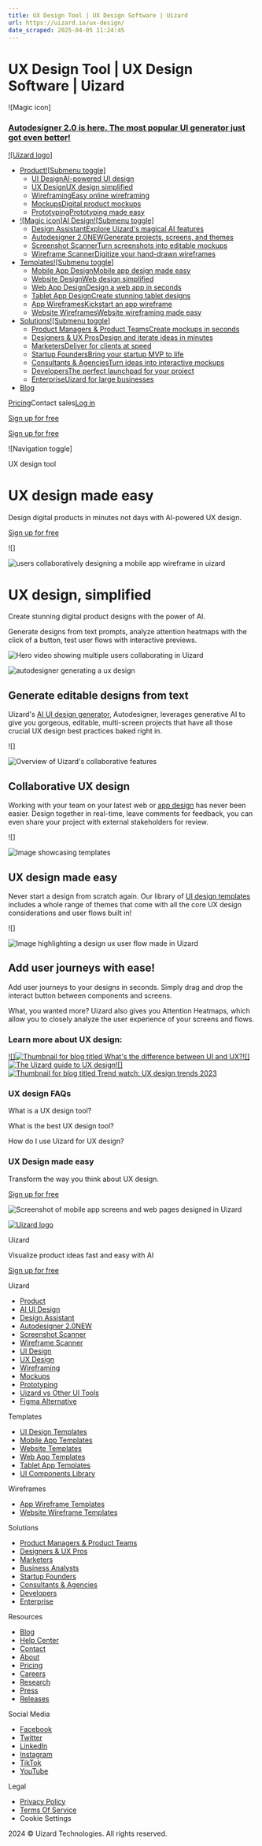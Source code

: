 ```yaml
---
title: UX Design Tool | UX Design Software | Uizard
url: https://uizard.io/ux-design/
date_scraped: 2025-04-05 11:24:45
---
```


# UX Design Tool | UX Design Software | Uizard

![Magic icon]

### [Autodesigner 2.0 is here. The most popular UI generator just got even better!](/autodesigner/)

[![Uizard logo]](/)

  * [Product![Submenu toggle]](/product/)
    * [UI DesignAI-powered UI design](/ui-design/)
    * [UX DesignUX design simplified](/ux-design/)
    * [WireframingEasy online wireframing](/wireframing/)
    * [MockupsDigital product mockups](/mockups/)
    * [PrototypingPrototyping made easy](/prototyping/)
  * [![Magic icon]AI Design![Submenu toggle]](/ai-design/)
    * [Design AssistantExplore Uizard's magical AI features](/design-assistant/)
    * [Autodesigner 2.0NEWGenerate projects, screens, and themes](/autodesigner/)
    * [Screenshot ScannerTurn screenshots into editable mockups](/screenshot-scanner/)
    * [Wireframe ScannerDigitize your hand-drawn wireframes](/wireframe-scanner/)
  * [Templates![Submenu toggle]](/templates/)
    * [Mobile App DesignMobile app design made easy](/templates/mobile-app-templates/)
    * [Website DesignWeb design simplified](/templates/website-templates/)
    * [Web App DesignDesign a web app in seconds](/templates/web-app-templates/)
    * [Tablet App DesignCreate stunning tablet designs](/templates/tablet-templates/)
    * [App WireframesKickstart an app wireframe](/templates/app-wireframes/)
    * [Website WireframesWebsite wireframing made easy](/templates/website-wireframes/)
  * [Solutions![Submenu toggle]](/solutions/)
    * [Product Managers & Product TeamsCreate mockups in seconds](/solutions/product-managers/)
    * [Designers & UX ProsDesign and iterate ideas in minutes](/solutions/ux-professionals/)
    * [MarketersDeliver for clients at speed](/solutions/marketers/)
    * [Startup FoundersBring your startup MVP to life](/solutions/startup-founders/)
    * [Consultants & AgenciesTurn ideas into interactive mockups](/solutions/consultants/)
    * [DevelopersThe perfect launchpad for your project](/solutions/developers/)
    * [EnterpriseUizard for large businesses](/enterprise/)
  * [Blog](https://uizard.io/blog/)

[Pricing](/pricing/)Contact sales[Log in](https://app.uizard.io/login)

[Sign up for free](https://app.uizard.io/sign-up/)

[Sign up for free](https://app.uizard.io/sign-up/)

![Navigation toggle]

UX design tool

# UX design made easy

Design digital products in minutes not days with AI-powered UX design.

[Sign up for free](https://app.uizard.io/sign-up)

![]

![users collaboratively designing a mobile app wireframe in uizard](/static/1dbe2aef347389a8833027009ed94c06/cce24/d5a2d4830cc8d76539c93168f40d19a0ebcf758e-1116x890.png)

# UX design, simplified

Create stunning digital product designs with the power of AI.

Generate designs from text prompts, analyze attention heatmaps with the click of a button, test user flows with interactive previews. 

![Hero video showing multiple users collaborating in Uizard](/static/a0b1cfcb6e257eb2122d93d0fb5006a7/0s.jpg)

![autodesigner generating a ux design](/static/715cb9e785c74c1118a10f7d05897a9e/0s.jpg)

## Generate editable designs from text

Uizard's [AI UI design generator](https://uizard.io/autodesigner/), Autodesigner, leverages generative AI to give you gorgeous, editable, multi-screen projects that have all those crucial UX design best practices baked right in.

![]

![Overview of Uizard's collaborative features](/static/108303f1a5970473c56c5de493ae259c/b4d01/2543eba736b3bb8d7869640974a816527656b8ad-1299x826.png)

## Collaborative UX design

Working with your team on your latest web or [app design](https://uizard.io/templates/mobile-app-templates/) has never been easier. Design together in real-time, leave comments for feedback, you can even share your project with external stakeholders for review.

![]

![Image showcasing templates](/static/f1407273150e997d67ccf6ed18f7083a/d961d/3a918aa82d582cd3c767a20076c9e9e0fc8e0ebd-1512x840.png)

## UX design made easy

Never start a design from scratch again. Our library of [UI design templates](https://uizard.io/templates/) includes a whole range of themes that come with all the core UX design considerations and user flows built in!

![]

![Image highlighting a design ux user flow made in Uizard](/static/b6069001dabef6ec274bd0b9c36a5f79/d06d4/1ea2ab1a76344032b5e6decc8900cc14c0d2a55b-1164x1200.png)

## Add user journeys with ease!

Add user journeys to your designs in seconds. Simply drag and drop the interact button between components and screens. 

What, you wanted more? Uizard also gives you Attention Heatmaps, which allow you to closely analyze the user experience of your screens and flows.

### Learn more about UX design:

[![]![Thumbnail for blog titled What's the difference between UI and UX?](/static/b50e5ef30b3c04557288e56e2d0c2334/f551f/3833522d882d11bb32f0c78b7e5048e54399d9f6-730x456.png)](https://uizard.io/blog/whats-the-difference-between-ui-and-ux/)[![]![The Uizard guide to UX design](/static/ce2e3213305fbcc1291d08843e1c10ab/f551f/4d31083dff369799d51de222fc692ad7e04e3fbb-730x456.png)](https://uizard.io/blog/guide-to-ux-design/)[![]![Thumbnail for blog titled Trend watch: UX design trends 2023](/static/ff8aeba0819c767eac74869b052e5876/f551f/576f9fae539a154fa0db985e13128f1d93c1018b-730x456.png)](https://uizard.io/blog/trend-watch-ux-design-trends/)

### UX design FAQs

What is a UX design tool?

What is the best UX design tool?

How do I use Uizard for UX design?

### UX Design made easy

Transform the way you think about UX design.

[Sign up for free](https://app.uizard.io/sign-up/)

![Screenshot of mobile app screens and web pages designed in Uizard](/static/shoutout-image-a-b7da030efb79ca33e0f1791d0bd8c2f8.png)

[![Uizard logo](/static/uizard-logo-icon-embossed-light-mode-1e432f6090148e645236f9f3ad44d69d.png)](/)

Uizard

Visualize product ideas fast and easy with AI

[Sign up for free](https://app.uizard.io/sign-up/)

Uizard

  * [Product](/product/)
  * [AI UI Design](/ai-design/)
  * [Design Assistant](/design-assistant/)
  * [Autodesigner 2.0NEW](/autodesigner/)
  * [Screenshot Scanner](/screenshot-scanner/)
  * [Wireframe Scanner](/wireframe-scanner/)
  * [UI Design](/ui-design/)
  * [UX Design](/ux-design/)
  * [Wireframing](/wireframing/)
  * [Mockups](/mockups/)
  * [Prototyping](/prototyping/)
  * [Uizard vs Other UI Tools](/uizard-vs-design-tools/)
  * [Figma Alternative](/figma-alternative/)

Templates

  * [UI Design Templates](https://uizard.io/templates/)
  * [Mobile App Templates](https://uizard.io/templates/mobile-app-templates/)
  * [Website Templates](https://uizard.io/templates/website-templates/)
  * [Web App Templates](https://uizard.io/templates/web-app-templates/)
  * [Tablet App Templates](https://uizard.io/templates/tablet-templates/)
  * [UI Components Library](https://uizard.io/templates/component-templates/)

Wireframes

  * [App Wireframe Templates](/templates/app-wireframes/)
  * [Website Wireframe Templates](/templates/website-wireframes/)

Solutions

  * [Product Managers & Product Teams](/solutions/product-managers/)
  * [Designers & UX Pros](/solutions/ux-professionals/)
  * [Marketers](/solutions/marketers/)
  * [Business Analysts](/solutions/business-analysts/)
  * [Startup Founders](/solutions/startup-founders/)
  * [Consultants & Agencies](/solutions/consultants/)
  * [Developers](/solutions/developers/)
  * [Enterprise](/enterprise/)

Resources

  * [Blog](/blog/)
  * [Help Center](https://support.uizard.io/en/)
  * [Contact](/contact/)
  * [About](/about/)
  * [Pricing](/pricing/)
  * [Careers](/careers/)
  * [Research](/research/)
  * [Press](/press/)
  * [Releases](https://updates.uizard.io/)

Social Media

  * [Facebook](https://www.facebook.com/uizard.io/)
  * [Twitter](https://twitter.com/uizard/)
  * [LinkedIn](https://www.linkedin.com/company/uizard/)
  * [Instagram](https://www.instagram.com/uizard/)
  * [TikTok](https://www.tiktok.com/@uizardio/)
  * [YouTube](https://www.youtube.com/@uizardio/)

Legal

  * [Privacy Policy](/privacy/)
  * [Terms Of Service](/terms-of-service/)
  * Cookie Settings

2024 © Uizard Technologies. All rights reserved.
